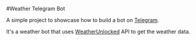 #Weather Telegram Bot

A simple project to showcase how to build a bot on [Telegram](http://telegram.org).

It's a weather bot that uses [WeatherUnlocked](https://developer.weatherunlocked.com) API to get the weather data.
